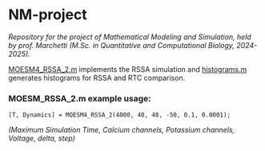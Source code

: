 # NM-project
_Repository for the project of Mathematical Modeling and Simulation, held by prof. Marchetti (M.Sc. in Quantitative and Computational Biology, 2024-2025)._

[MOESM4_RSSA_2.m](https://github.com/Sara-Baldinelli/NM-project/blob/main/code/MOESM4_RSSA_2.m) implements the RSSA simulation and [histograms.m](https://github.com/Sara-Baldinelli/NM-project/blob/main/code/histograms.m) generates histograms for RSSA and RTC comparison.

### MOESM_RSSA_2.m example usage:
```
[T, Dynamics] = MOESM4_RSSA_2(4000, 40, 40, -50, 0.1, 0.0001); 
```
_(Maximum Simulation Time, Calcium channels, Potassium channels, Voltage, delta, step)_
